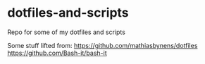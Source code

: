 # dotfiles-and-scripts
Repo for some of my dotfiles and scripts

Some stuff lifted from:
https://github.com/mathiasbynens/dotfiles
https://github.com/Bash-it/bash-it
